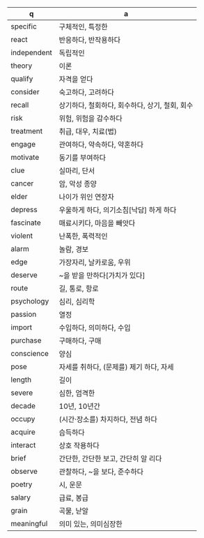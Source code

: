 
q | a 
--|--
specific		| 구체적인, 특정한
react		| 반응하다, 반작용하다
independent		| 독립적인
theory		| 이론
qualify		| 자격을 얻다
consider		| 숙고하다, 고려하다
recall		| 상기하다, 철회하다, 회수하다, 상기, 철회, 회수
risk		| 위험, 위험을 감수하다
treatment		| 취급, 대우, 치료(법)
engage		| 관여하다, 약속하다, 약혼하다
motivate		| 동기를 부여하다
clue		| 실마리, 단서
cancer		| 암, 악성 종양
elder		| 나이가 위인 연장자
depress		| 우울하게 하다, 의기소침[낙담] 하게 하다
fascinate		| 매료시키다, 마음을 빼앗다
violent		| 난폭한, 폭력적인
alarm		| 놀람, 경보
edge		| 가장자리, 날카로움, 우위
deserve		| ~을 받을 만하다[가치가 있다]
route		| 길, 통로, 항로
psychology		| 심리, 심리학
passion		| 열정
import		| 수입하다, 의미하다, 수입
purchase		| 구매하다, 구매
conscience		| 양심
pose		| 자세를 취하다, (문제를) 제기 하다, 자세
length		| 길이
severe		| 심한, 엄격한
decade		| 10년, 10년간
occupy		| (시간·장소를) 차지하다, 전념 하다
acquire		| 습득하다
interact		| 상호 작용하다
brief		| 간단한, 간단한 보고, 간단히 알 리다
observe		| 관찰하다, ~을 보다, 준수하다
poetry		| 시, 운문
salary		| 급료, 봉급
grain		| 곡물, 낟알
meaningful		| 의미 있는, 의미심장한
